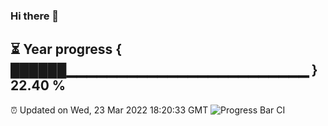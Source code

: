 ### Hi there 👋
⏳ Year progress { ██████▁▁▁▁▁▁▁▁▁▁▁▁▁▁▁▁▁▁▁▁▁▁▁▁ } 22.40 %
---
⏰ Updated on Wed, 23 Mar 2022 18:20:33 GMT
![Progress Bar CI](https://github.com/liununu/liununu/workflows/Progress%20Bar%20CI/badge.svg)

